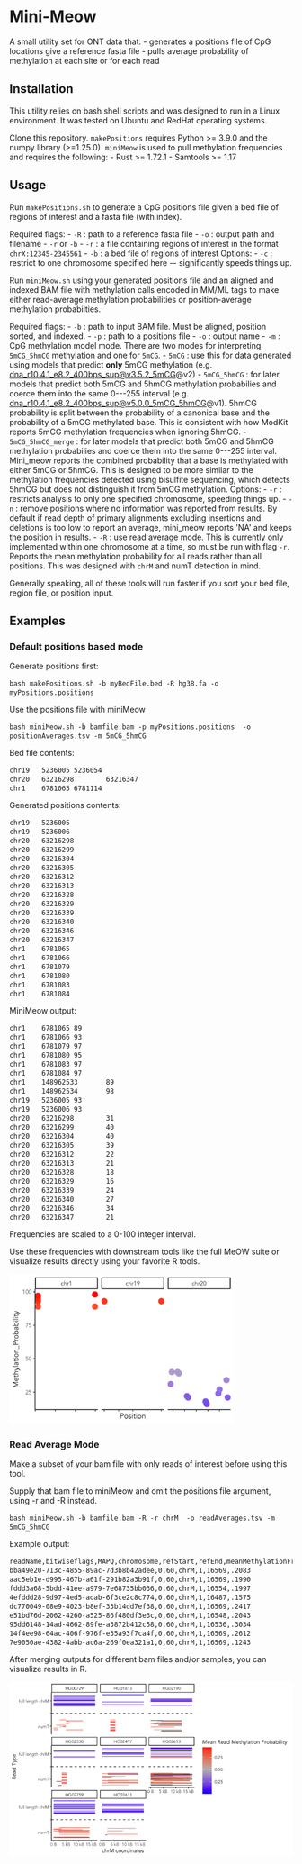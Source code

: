 # Mini-Meow

A small utility set for ONT data that:
     - generates a positions file of CpG locations give a reference fasta file
     - pulls average probability of methylation at each site or for each read

## Installation

This utility relies on bash shell scripts and was designed to run in a Linux environment. It was tested on Ubuntu and RedHat operating systems.

Clone this repository. 
`makePositions` requires Python >= 3.9.0 and the numpy library (>=1.25.0). 
`miniMeow` is used to pull methylation frequencies and requires the following:
    - Rust >= 1.72.1
    - Samtools >= 1.17

## Usage

Run `makePositions.sh` to generate a CpG positions file given a bed file of regions of interest and a fasta file (with index).

Required flags:
    - `-R` : path to a reference fasta file
    - `-o` : output path and filename
    - `-r` or `-b`
        - `-r` : a file containing regions of interest in the format `chrX:12345-2345561`
        - `-b` : a bed file of regions of interest
Options:
    - `-c` : restrict to one chromosome specified here -- significantly speeds things up.


Run `miniMeow.sh` using your generated positions file and an aligned and indexed BAM file with methylation calls encoded in MM/ML tags to make either read-average methylation probabilities or position-average methylation probabilties.

Required flags:
    - `-b` : path to input BAM file. Must be aligned, position sorted, and indexed.
    - `-p` : path to a positions file
    - `-o` : output name
    - `-m` : CpG methylation model mode. There are two modes for interpreting `5mCG_5hmCG` methylation and one for `5mCG`.
        - `5mCG` : use this for data generated using models that predict **only** 5mCG methylation (e.g. dna_r10.4.1_e8.2_400bps_sup@v3.5.2_5mCG@v2)
        - `5mCG_5hmCG` : for later models that predict both 5mCG and 5hmCG methylation probabilies and coerce them into the same 0---255 interval (e.g. dna_r10.4.1_e8.2_400bps_sup@v5.0.0_5mCG_5hmCG@v1). 5hmCG probability is split between the probability of a canonical base and the probability of a 5mCG methylated base. This is consistent with how ModKit reports 5mCG methylation frequencies when ignoring 5hmCG.
        - `5mCG_5hmCG_merge` : for later models that predict both 5mCG and 5hmCG methylation probabilies and coerce them into the same 0---255 interval. Mini_meow reports the combined probability that a base is methylated with either 5mCG or 5hmCG. This is designed to be more similar to the methylation frequencies detected using bisulfite sequencing, which detects 5hmCG but does not distinguish it from 5mCG methylation.
Options:
    - `-r` : restricts analysis to only one specified chromosome, speeding things up.
    - `-n` : remove positions where no information was reported from results. By default if read depth of primary alignments excluding insertions and deletions is too low to report an average, mini_meow reports 'NA' and keeps the position in results.
    - `-R` : use read average mode. This is currently only implemented within one chromosome at a time, so must be run with flag `-r`. Reports the mean methylation probability for all reads rather than all positions. This was designed with `chrM` and numT detection in mind. 

Generally speaking, all of these tools will run faster if you sort your bed file, region file, or position input.

## Examples

### Default positions based mode

Generate positions first:

```
bash makePositions.sh -b myBedFile.bed -R hg38.fa -o myPositions.positions
```

Use the positions file with miniMeow
```
bash miniMeow.sh -b bamfile.bam -p myPositions.positions  -o positionAverages.tsv -m 5mCG_5hmCG
```

Bed file contents:
```
chr19   5236005 5236054
chr20   63216298        63216347
chr1    6781065 6781114
```
Generated positions contents:
```
chr19   5236005
chr19   5236006
chr20   63216298
chr20   63216299
chr20   63216304
chr20   63216305
chr20   63216312
chr20   63216313
chr20   63216328
chr20   63216329
chr20   63216339
chr20   63216340
chr20   63216346
chr20   63216347
chr1    6781065
chr1    6781066
chr1    6781079
chr1    6781080
chr1    6781083
chr1    6781084
```

MiniMeow output:

```
chr1    6781065 89
chr1    6781066 93
chr1    6781079 97
chr1    6781080 95
chr1    6781083 97
chr1    6781084 97
chr1    148962533       89
chr1    148962534       98
chr19   5236005 93
chr19   5236006 93
chr20   63216298        31
chr20   63216299        40
chr20   63216304        40
chr20   63216305        39
chr20   63216312        22
chr20   63216313        21
chr20   63216328        18
chr20   63216329        16
chr20   63216339        24
chr20   63216340        27
chr20   63216346        34
chr20   63216347        21
```

Frequencies are scaled to a 0-100 integer interval. 

Use these frequencies with downstream tools like the full MeOW suite or visualize results directly using your favorite R tools.

<img src="https://github.com/mgaleyuw/mini_meow/blob/main/positionMethylation.png?raw=true" width="400">


### Read Average Mode

Make a subset of your bam file with only reads of interest before using this tool.

Supply that bam file to miniMeow and omit the positions file argument, using -r and -R instead.
```
bash miniMeow.sh -b bamfile.bam -R -r chrM  -o readAverages.tsv -m 5mCG_5hmCG
```

Example output:

```
readName,bitwiseflags,MAPQ,chromosome,refStart,refEnd,meanMethylationFrequency
bba49e20-713c-4855-89ac-7d3b8b42adee,0,60,chrM,1,16569,.2083
aac5eb1e-d995-467b-a61f-291b82a3b91f,0,60,chrM,1,16569,.1990
fddd3a68-5bdd-41ee-a979-7e68735bb036,0,60,chrM,1,16554,.1997
4efddd28-9d97-4ed5-adab-6f3ce2c8c774,0,60,chrM,1,16487,.1575
dc770049-08e9-4023-b8ef-33b14dd7ef38,0,60,chrM,1,16569,.2417
e51bd76d-2062-4260-a525-86f480df3e3c,0,60,chrM,1,16548,.2043
95dd6148-14ad-4662-89fe-a3872b412c58,0,60,chrM,1,16536,.3034
14f4ee98-64ac-406f-976f-e35a93f7ca4f,0,60,chrM,1,16569,.2612
7e9050ae-4382-4abb-ac6a-269f0ea321a1,0,60,chrM,1,16569,.1243
```

After merging outputs for different bam files and/or samples, you can visualize results in R.

![alt text](https://github.com/mgaleyuw/mini_meow/blob/main/readMethylation.png?raw=true)